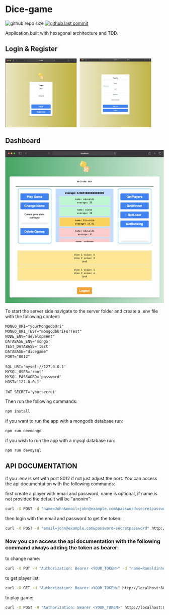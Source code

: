 # Dice-game

![github repo size](https://img.shields.io/github/repo-size/rikiDalvarez/Dice-game)
[![github last commit](https://img.shields.io/github/last-commit/rikiDalvarez/Dice-game)](https://github.com/rikiDalvarez/Dice-game)

Application built with hexagonal architecture and TDD.

## Login & Register

<div style="display: flex ;">
  <img src="./public/Screenshot 2023-08-30 at 17.06.43.png" alt="Login page" width="45%" style="margin-right: 10px;">
  <img src="./public/register.png" alt="Register page" width="45%">
</div>

## Dashboard

![Dashboard page ranking list](<./public/Screenshot 2023-08-30 at 17.07.33.png>)

To start the server side navigate to the server folder and create a .env file with the following content:

```env
MONGO_URI="yourMongodbUri"
MONGO_URI_TEST="mongodbUriForTest"
NODE_ENV="development"
DATABASE_ENV='mongo'
TEST_DATABASE='test'
DATABASE="dicegame"
PORT="8012"

SQL_URI='mysql://127.0.0.1'
MYSQL_USER='root'
MYSQL_PASSWORD='password'
HOST='127.0.0.1'

JWT_SECRET='yoursecret'
```

Then run the following commands:

```bash
npm install
```

if you want to run the app with a mongodb database run:

```bash
npm run devmongo
```

if you wish to run the app with a mysql database run:

```bash
npm run devmysql
```

## API DOCUMENTATION

if you .env is set with port 8012 if not just adjust the port. You can access the api documentation with the following commands:

first create a player with email and password, name is optional, if name is not provided the default will be "anonim":

```bash
curl -X POST -d "name=John&email=john@example.com&password=secretpassword" http://localhost:8012/api/players
```

then login with the email and password to get the token:

```bash
curl -X POST -d "email=john@example.com&password=secretpassword" http://localhost:8012/api/login
```

### Now you can access the api documentation with the following command always adding the token as bearer:

to change name:

```bash
curl -X PUT -H "Authorization: Bearer <YOUR_TOKEN>" -d "name=Ronaldinho" http://localhost:8012/api/players/<your_player_id>
```

to get player list:

```bash
curl -X GET -H "Authorization: Bearer <YOUR_TOKEN>" http://localhost:8012/api/players/
```

to play game:

```bash
curl -X POST -H "Authorization: Bearer <YOUR_TOKEN>" http://localhost:8012/api/games/<your_player_id>
```




